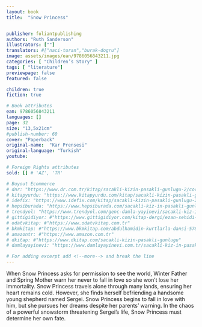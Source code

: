 ```yaml
---
layout: book
title:  "Snow Princess"


publisher: foliantpublishing
authors: "Ruth Sanderson"
illustrators: [""]
translators: #["naci-turan","burak-dogru"]
image: assets/images/ean/9786056843211.jpg
categories: [ "Children’s Story" ]
tags: [ "literature"]
previewpage: false
featured: false

children: true
fiction: true

# Book attributes
ean: 9786056843211
languages: []
page: 32
size: "13,5x21cm"
#publish-number: 60
cover: "Paperback"
original-name:  "Kar Prensesi"
original-language: "Turkish"
youtube:

# Foreign Rights attributes
sold: [] # 'AZ', 'TR'

# Buyout Ecommerce
# dnr: "https://www.dr.com.tr/kitap/sacakli-kizin-pasakli-gunlugu-2/cocuk-ve-genclik/genclik-10-yas/roman-oyku/urunno=0001893059001"
# kitapyurdu: "https://www.kitapyurdu.com/kitap/sacakli-kizin-pasakli-gunlugu-2-/560122.html&filter_name=Sa%C3%A7akl%C4%B1+K%C4%B1z%27%C4%B1n+Pasakl%C4%B1+G%C3%BCnl%C3%BC%C4%9F%C3%BC+2"
# idefix: "https://www.idefix.com/kitap/sacakli-kizin-pasakli-gunlugu-2/cocuk-ve-genclik/genclik-10-yas/roman-oyku/urunno=0001893059001"
# hepsiburada: "https://www.hepsiburada.com/sacakli-kiz-in-pasakli-gunlugu-2-damla-yayinevi-p-HBV000012ER86"
# trendyol: "https://www.trendyol.com/genc-damla-yayinevi/sacakli-kiz-in-pasakli-gunlugu-2-p-54825777"
# gittigidiyor: #"https://www.gittigidiyor.com/kitap-dergi/ezan-sehidi-adnan-menderes_pdp_732728793"
# odatvkitap: #"https://www.odatvkitap.com.tr"
# bkmkitap: #"https://www.bkmkitap.com/abdulhamidin-kurtlarla-dansi-578226"
# amazontr: #"https://www.amazon.com.tr"
# dkitap: #"https://www.dkitap.com/sacakli-kizin-pasakli-gunlugu"
# damlayayinevi: "https://www.damlayayinevi.com.tr/sacakli-kiz-in-pasakli-gunlugu-2-bu-iste-bi-terslik-var"

# For adding excerpt add <!--more--> and break the line
---
```

When Snow Princess asks for permission to see the world, Winter
Father and Spring Mother warn her never to fall in love so she won’t
lose her immortality. Snow Princess travels alone through many
lands, ensuring her heart remains cold. However, she finds herself
befriending a handsome young shepherd named Sergei.
Snow Princess begins to fall in love with him, but she pursues her
dreams despite her parents’ warning. In the chaos of a powerful
snowstorm threatening Sergei’s life, Snow Princess must determine
her own fate.
<!--more--> 

